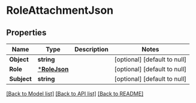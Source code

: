 # RoleAttachmentJson

## Properties
Name | Type | Description | Notes
------------ | ------------- | ------------- | -------------
**Object** | **string** |  | [optional] [default to null]
**Role** | [***RoleJson**](RoleJSON.md) |  | [optional] [default to null]
**Subject** | **string** |  | [optional] [default to null]

[[Back to Model list]](../README.md#documentation-for-models) [[Back to API list]](../README.md#documentation-for-api-endpoints) [[Back to README]](../README.md)


